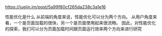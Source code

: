 https://juejin.im/post/5a99f80cf265da238c3a1e16

性能优化是什么
从前端的角度来说，性能优化可以分为两个方向。
从用户角度来看，一个是页面加载的很快，另一个是页面使用起来很流畅。
因此，对性能优化的探索，我们可以分为页面加载时间跟页面运行效率两个方向来进行研究

